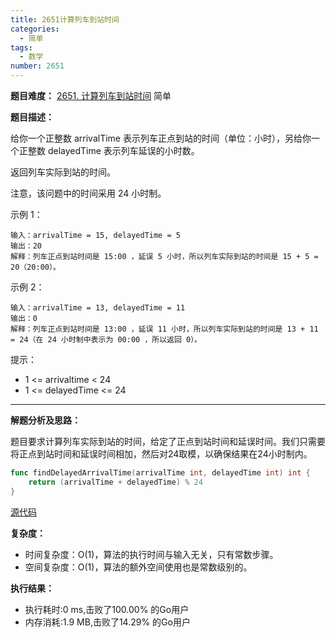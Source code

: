 ```yaml
---
title: 2651计算列车到站时间
categories:
  - 简单
tags:
  - 数学
number: 2651
---
```


**题目难度：** [2651. 计算列车到站时间](https://leetcode.cn/problems/calculate-delayed-arrival-time/) 简单

**题目描述：**

给你一个正整数 arrivalTime 表示列车正点到站的时间（单位：小时），另给你一个正整数 delayedTime 表示列车延误的小时数。

返回列车实际到站的时间。

注意，该问题中的时间采用 24 小时制。


示例 1：
```
输入：arrivalTime = 15, delayedTime = 5 
输出：20 
解释：列车正点到站时间是 15:00 ，延误 5 小时，所以列车实际到站的时间是 15 + 5 = 20（20:00）。
```
示例 2：
```
输入：arrivalTime = 13, delayedTime = 11 
输出：0 
解释：列车正点到站时间是 13:00 ，延误 11 小时，所以列车实际到站的时间是 13 + 11 = 24（在 24 小时制中表示为 00:00 ，所以返回 0）。
```
提示：
- 1 <= arrivaltime < 24 
- 1 <= delayedTime <= 24

---
**解题分析及思路：**

题目要求计算列车实际到站的时间，给定了正点到站时间和延误时间。我们只需要将正点到站时间和延误时间相加，然后对24取模，以确保结果在24小时制内。

```go
func findDelayedArrivalTime(arrivalTime int, delayedTime int) int {
	return (arrivalTime + delayedTime) % 24
}
```

[源代码](https:github.com/lomtom/algorithm-go/blob/main/leetcode/2651计算列车到站时间_test.go)

**复杂度：**
- 时间复杂度：O(1)，算法的执行时间与输入无关，只有常数步骤。 
- 空间复杂度：O(1)，算法的额外空间使用也是常数级别的。

**执行结果：**
- 执行耗时:0 ms,击败了100.00% 的Go用户 
- 内存消耗:1.9 MB,击败了14.29% 的Go用户
